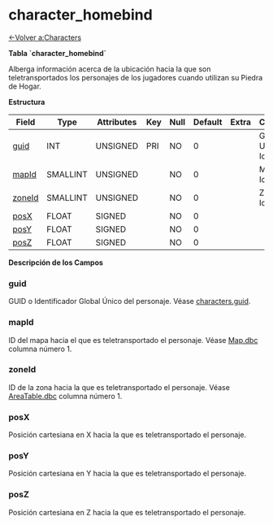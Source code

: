 # character\_homebind

[<-Volver a:Characters](database-characters.md)

**Tabla \`character\_homebind\`**

Alberga información acerca de la ubicación hacia la que son teletransportados los personajes de los jugadores cuando utilizan su Piedra de Hogar.

**Estructura**

| Field       | Type        | Attributes | Key | Null | Default | Extra | Comment                  |
| ----------- | ----------- | ---------- | --- | ---- | ------- | ----- | ------------------------ |
| [guid][1]   | INT         | UNSIGNED   | PRI | NO   | 0       |       | Global Unique Identifier |
| [mapId][2]  | SMALLINT    | UNSIGNED   |     | NO   | 0       |       | Map Identifier           |
| [zoneId][3] | SMALLINT    | UNSIGNED   |     | NO   | 0       |       | Zone Identifier          |
| [posX][4]   | FLOAT       | SIGNED     |     | NO   | 0       |       |                          |
| [posY][5]   | FLOAT       | SIGNED     |     | NO   | 0       |       |                          |
| [posZ][6]   | FLOAT       | SIGNED     |     | NO   | 0       |       |                          |

[1]: #guid
[2]: #mapid
[3]: #zoneid
[4]: #posx
[5]: #posy
[6]: #posz

**Descripción de los Campos**

### guid

GUID o Identificador Global Único del personaje. Véase [characters.guid](characters#guid).

### mapId

ID del mapa hacia el que es teletransportado el personaje. Véase [Map.dbc](map) columna número 1.

### zoneId

ID de la zona hacia la que es teletransportado el personaje. Véase [AreaTable.dbc](areatable) columna número 1.

### posX

Posición cartesiana en X hacia la que es teletransportado el personaje.

### posY

Posición cartesiana en Y hacia la que es teletransportado el personaje.

### posZ

Posición cartesiana en Z hacia la que es teletransportado el personaje.
